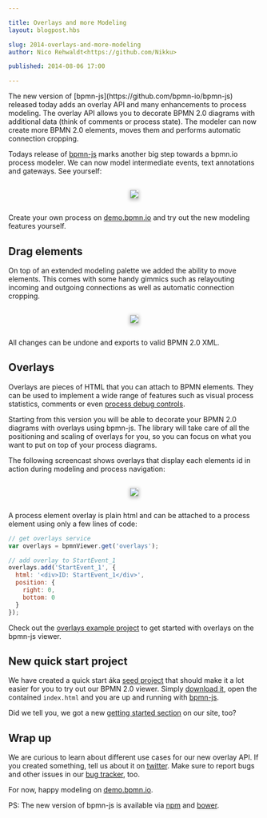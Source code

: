 ```yaml
---

title: Overlays and more Modeling
layout: blogpost.hbs

slug: 2014-overlays-and-more-modeling
author: Nico Rehwaldt<https://github.com/Nikku>

published: 2014-08-06 17:00

---
```


<p class="introduction">
  The new version of [bpmn-js](https://github.com/bpmn-io/bpmn-js) released today adds an overlay API and many enhancements to process modeling.
  The overlay API allows you to decorate BPMN 2.0 diagrams with additional data (think of comments or process state).
  The modeler can now create more BPMN 2.0 elements, moves them and performs automatic connection cropping.
</p>

<!-- continue -->


Todays release of [bpmn-js](https://github.com/bpmn-io/bpmn-js) marks another big step towards a bpmn.io process modeler.
We can now model intermediate events, text annotations and gateways. See yourself:

<div style="margin: 30px 0; text-align: center">
  <img style="box-shadow: 0px 2px 6px 2px #C2C2C2; max-width: 100%"
       src="{{ assets }}/attachments/blog/2014/006-bpmn-elements.gif">
</div>

Create your own process on [demo.bpmn.io](http://demo.bpmn.io/new) and try out the new modeling features yourself.


## Drag elements

On top of an extended modeling palette we added the ability to move elements.
This comes with some handy gimmics such as relayouting incoming and outgoing connections as well as automatic connection cropping.

<div style="margin: 30px 0; text-align: center">
  <img style="box-shadow: 0px 2px 6px 2px #C2C2C2; max-width: 100%"
       src="{{ assets }}/attachments/blog/2014/006-move.gif">
</div>

All changes can be undone and exports to valid BPMN 2.0 XML.


## Overlays

Overlays are pieces of HTML that you can attach to BPMN elements.
They can be used to implement a wide range of features such as visual process statistics, comments or even <a href="https://twitter.com/nrehwaldt/status/484353237932584961">process debug controls</a>.

Starting from this version you will be able to decorate your BPMN 2.0 diagrams with overlays using bpmn-js.
The library will take care of all the positioning and scaling of overlays for you, so you can focus on what you want to put on top of your process diagrams.

The following screencast shows overlays that display each elements id in action during modeling and process navigation:

<div style="margin: 30px 0; text-align: center">
  <img style="box-shadow: 0px 2px 6px 2px #C2C2C2; max-width: 100%"
       src="{{ assets }}/attachments/blog/2014/006-overlays.gif">
</div>


A process element overlay is plain html and can be attached to a process element using only a few lines of code:

```javascript
// get overlays service
var overlays = bpmnViewer.get('overlays');

// add overlay to StartEvent_1
overlays.add('StartEvent_1', {
  html: '<div>ID: StartEvent_1</div>',
  position: {
    right: 0,
    bottom: 0
  }
});
```

Check out the [overlays example project](https://github.com/bpmn-io/bpmn-js-examples) to get started with overlays on the bpmn-js viewer.


## New quick start project

We have created a quick start áka [seed project](https://github.com/bpmn-io/bpmn-js-seed) that should make it a lot easier for you to try out our BPMN 2.0 viewer. Simply [download it](https://github.com/bpmn-io/bpmn-js-seed/archive/master.zip), open the contained `index.html` and you are up and running with [bpmn-js](https://github.com/bpmn-io/bpmn-js).

Did we tell you, we got a new [getting started section](http://bpmn.io/getting-started) on our site, too?


## Wrap up

We are curious to learn about different use cases for our new overlay API. If you created something, tell us about it on [twitter](https://twitter.com/bpmn_io). Make sure to report bugs and other issues in our [bug tracker](https://github.com/bpmn-io/bpmn-js/issues), too.

For now, happy modeling on [demo.bpmn.io](http://demo.bpmn.io/new).


PS: The new version of bpmn-js is available via [npm](http://npmjs.org/bpmn-js) and [bower](https://github.com/bpmn-io/bower-bpmn-js).
